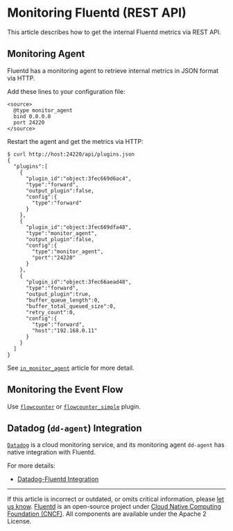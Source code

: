 # Monitoring Fluentd (REST API)

This article describes how to get the internal Fluentd metrics via REST API.


## Monitoring Agent

Fluentd has a monitoring agent to retrieve internal metrics in JSON format via
HTTP.

Add these lines to your configuration file:

```
<source>
  @type monitor_agent
  bind 0.0.0.0
  port 24220
</source>
```

Restart the agent and get the metrics via HTTP:

```
$ curl http://host:24220/api/plugins.json
{
  "plugins":[
    {
      "plugin_id":"object:3fec669d6ac4",
      "type":"forward",
      "output_plugin":false,
      "config":{
        "type":"forward"
      }
    },
    {
      "plugin_id":"object:3fec669dfa48",
      "type":"monitor_agent",
      "output_plugin":false,
      "config":{
        "type":"monitor_agent",
        "port":"24220"
      }
    },
    {
      "plugin_id":"object:3fec66aead48",
      "type":"forward",
      "output_plugin":true,
      "buffer_queue_length":0,
      "buffer_total_queued_size":0,
      "retry_count":0,
      "config":{
        "type":"forward",
        "host":"192.168.0.11"
      }
    }
  ]
}
```

See [`in_monitor_agent`](/plugins/input/monitor_agent.md) article for more detail.


## Monitoring the Event Flow

Use
[`flowcounter`](https://github.com/tagomoris/fluent-plugin-flowcounter) or
[`flowcounter_simple`](https://github.com/sonots/fluent-plugin-flowcounter-simple)
plugin.


## Datadog (`dd-agent`) Integration

[`Datadog`](https://www.datadoghq.com/) is a cloud monitoring service, and
its monitoring agent `dd-agent` has native integration with Fluentd.

For more details:

-   [Datadog-Fluentd Integration](http://docs.datadoghq.com/integrations/fluentd/)


------------------------------------------------------------------------

If this article is incorrect or outdated, or omits critical information, please [let us know](https://github.com/fluent/fluentd-docs-gitbook/issues?state=open).
[Fluentd](http://www.fluentd.org/) is an open-source project under [Cloud Native Computing Foundation (CNCF)](https://cncf.io/). All components are available under the Apache 2 License.
